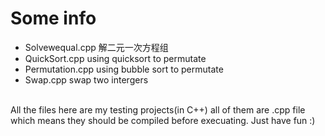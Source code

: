 # Some info

* Solvewequal.cpp 解二元一次方程组
* QuickSort.cpp using quicksort to permutate
* Permutation.cpp using bubble sort to permutate
* Swap.cpp swap two intergers

<br> All the files here are my testing projects(in C++)
    all of them are .cpp file which means they should be compiled before
    execuating. Just have fun :)
</br>